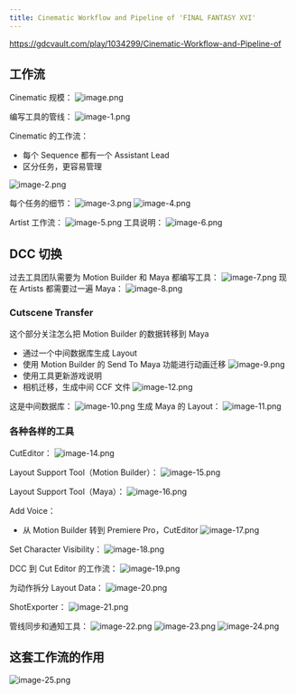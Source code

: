 ```yaml
---
title: Cinematic Workflow and Pipeline of 'FINAL FANTASY XVI'
---
```


https://gdcvault.com/play/1034299/Cinematic-Workflow-and-Pipeline-of

## 工作流

Cinematic 规模：
![image.png](/images/Pub_Note_FF16/image.png)

编写工具的管线：
![image-1.png](/images/Pub_Note_FF16/image-1.png)

Cinematic 的工作流：

- 每个 Sequence 都有一个 Assistant Lead
- 区分任务，更容易管理

![image-2.png](/images/Pub_Note_FF16/image-2.png)

每个任务的细节：
![image-3.png](/images/Pub_Note_FF16/image-3.png)
![image-4.png](/images/Pub_Note_FF16/image-4.png)

Artist 工作流：
![image-5.png](/images/Pub_Note_FF16/image-5.png)
工具说明：
![image-6.png](/images/Pub_Note_FF16/image-6.png)

## DCC 切换

过去工具团队需要为 Motion Builder 和 Maya 都编写工具：
![image-7.png](/images/Pub_Note_FF16/image-7.png)
现在 Artists 都需要过一遍 Maya：
![image-8.png](/images/Pub_Note_FF16/image-8.png)

### Cutscene Transfer

这个部分关注怎么把 Motion Builder 的数据转移到 Maya

- 通过一个中间数据库生成 Layout
- 使用 Motion Builder 的 Send To Maya 功能进行动画迁移
  ![image-9.png](/images/Pub_Note_FF16/image-9.png)
- 使用工具更新游戏说明
- 相机迁移，生成中间 CCF 文件
  ![image-12.png](/images/Pub_Note_FF16/image-12.png)

这是中间数据库：
![image-10.png](/images/Pub_Note_FF16/image-10.png)
生成 Maya 的 Layout：
![image-11.png](/images/Pub_Note_FF16/image-11.png)

### 各种各样的工具

CutEditor：
![image-14.png](/images/Pub_Note_FF16/image-14.png)

Layout Support Tool（Motion Builder）：
![image-15.png](/images/Pub_Note_FF16/image-15.png)

Layout Support Tool（Maya）：
![image-16.png](/images/Pub_Note_FF16/image-16.png)

Add Voice：

- 从 Motion Builder 转到 Premiere Pro，CutEditor
  ![image-17.png](/images/Pub_Note_FF16/image-17.png)

Set Character Visibility：
![image-18.png](/images/Pub_Note_FF16/image-18.png)

DCC 到 Cut Editor 的工作流：
![image-19.png](/images/Pub_Note_FF16/image-19.png)

为动作拆分 Layout Data：
![image-20.png](/images/Pub_Note_FF16/image-20.png)

ShotExporter：
![image-21.png](/images/Pub_Note_FF16/image-21.png)

管线同步和通知工具：
![image-22.png](/images/Pub_Note_FF16/image-22.png)
![image-23.png](/images/Pub_Note_FF16/image-23.png)
![image-24.png](/images/Pub_Note_FF16/image-24.png)

## 这套工作流的作用

![image-25.png](/images/Pub_Note_FF16/image-25.png)
